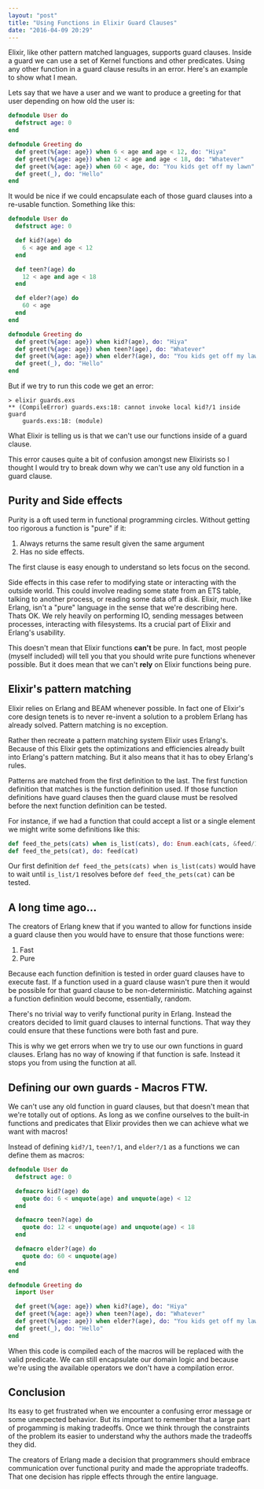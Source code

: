 ```yaml
---
layout: "post"
title: "Using Functions in Elixir Guard Clauses"
date: "2016-04-09 20:29"
---
```


Elixir, like other pattern matched languages, supports guard clauses. Inside a guard we can use a set of Kernel functions and other predicates. Using any other function in a guard clause results in an error. Here's an example to show what I mean.

Lets say that we have a user and we want to produce a greeting for that user depending on how old the user is:

```elixir
defmodule User do
  defstruct age: 0
end

defmodule Greeting do
  def greet(%{age: age}) when 6 < age and age < 12, do: "Hiya"
  def greet(%{age: age}) when 12 < age and age < 18, do: "Whatever"
  def greet(%{age: age}) when 60 < age, do: "You kids get off my lawn"
  def greet(_), do: "Hello"
end
```

It would be nice if we could encapsulate each of those guard clauses into a re-usable function. Something like this:

```elixir
defmodule User do
  defstruct age: 0

  def kid?(age) do
    6 < age and age < 12
  end

  def teen?(age) do
    12 < age and age < 18
  end

  def elder?(age) do
    60 < age
  end
end

defmodule Greeting do
  def greet(%{age: age}) when kid?(age), do: "Hiya"
  def greet(%{age: age}) when teen?(age), do: "Whatever"
  def greet(%{age: age}) when elder?(age), do: "You kids get off my lawn"
  def greet(_), do: "Hello"
end
```

But if we try to run this code we get an error:

```
> elixir guards.exs
** (CompileError) guards.exs:18: cannot invoke local kid?/1 inside guard
    guards.exs:18: (module)
```

What Elixir is telling us is that we can't use our functions inside of a guard clause.

This error causes quite a bit of confusion amongst new Elixirists so I thought I would try to break down why we can't use any old function in a guard clause.

## Purity and Side effects

Purity is a oft used term in functional programming circles. Without getting too rigorous a function is "pure" if it:

1. Always returns the same result given the same argument
2. Has no side effects.

The first clause is easy enough to understand so lets focus on the second.

Side effects in this case refer to modifying state or interacting with the outside world. This could involve reading some state from an ETS table, talking to another process, or reading some data off a disk. Elixir, much like Erlang, isn't a "pure" language in the sense that we're describing here. Thats OK. We rely heavily on performing IO, sending messages between processes, interacting with filesystems. Its a crucial part of Elixir and Erlang's usability.

This doesn't mean that Elixir functions **can't** be pure. In fact, most people (myself included) will tell you that you should write pure functions whenever possible. But it does mean that we can't **rely** on Elixir functions being pure.

## Elixir's pattern matching

Elixir relies on Erlang and BEAM whenever possible. In fact one of Elixir's core design tenets is to never re-invent a solution to a problem Erlang has already solved. Pattern matching is no exception.

Rather then recreate a pattern matching system Elixir uses Erlang's. Because of this Elixir gets the optimizations and efficiencies already built into Erlang's pattern matching. But it also means that it has to obey Erlang's rules.

Patterns are matched from the first definition to the last. The first function definition that matches is the function definition used. If those function definitions have guard clauses then the guard clause must be resolved before the next function definition can be tested.

For instance, if we had a function that could accept a list or a single element we might write some definitions like this:

```elixir
def feed_the_pets(cats) when is_list(cats), do: Enum.each(cats, &feed/1)
def feed_the_pets(cat), do: feed(cat)
```

Our first definition `def feed_the_pets(cats) when is_list(cats)` would have to wait until `is_list/1` resolves before `def feed_the_pets(cat)` can be tested.

## A long time ago...

The creators of Erlang knew that if you wanted to allow for functions inside a guard clause then you would have to ensure that those functions were:

1. Fast
2. Pure

Because each function definition is tested in order guard clauses have to execute fast. If a function used in a guard clause wasn't pure then it would be possible for that guard clause to be non-deterministic. Matching against a function definition would become, essentially, random.

There's no trivial way to verify functional purity in Erlang. Instead the creators decided to limit guard clauses to internal functions. That way they could ensure that these functions were both fast and pure.

This is why we get errors when we try to use our own functions in guard clauses. Erlang has no way of knowing if that function is safe. Instead it stops you from using the function at all.

## Defining our own guards - Macros FTW.

We can't use any old function in guard clauses, but that doesn't mean that we're totally out of options. As long as we confine ourselves to the built-in functions and predicates that Elixir provides then we can achieve what we want with macros!

Instead of defining `kid?/1`, `teen?/1`, and `elder?/1` as a functions we can define them as macros:

```elixir
defmodule User do
  defstruct age: 0

  defmacro kid?(age) do
    quote do: 6 < unquote(age) and unquote(age) < 12
  end

  defmacro teen?(age) do
    quote do: 12 < unquote(age) and unquote(age) < 18
  end

  defmacro elder?(age) do
    quote do: 60 < unquote(age)
  end
end

defmodule Greeting do
  import User

  def greet(%{age: age}) when kid?(age), do: "Hiya"
  def greet(%{age: age}) when teen?(age), do: "Whatever"
  def greet(%{age: age}) when elder?(age), do: "You kids get off my lawn"
  def greet(_), do: "Hello"
end
```

When this code is compiled each of the macros will be replaced with the valid predicate. We can still encapsulate our domain logic and because we're using the available operators we don't have a compilation error.

## Conclusion

Its easy to get frustrated when we encounter a confusing error message or some unexpected behavior. But its important to remember that a large part of progamming is making tradeoffs. Once we think through the constraints of the problem its easier to understand why the authors made the tradeoffs they did.

The creators of Erlang made a decision that programmers should embrace communication over functional purity and made the appropriate tradeoffs. That one decision has ripple effects through the entire language.
